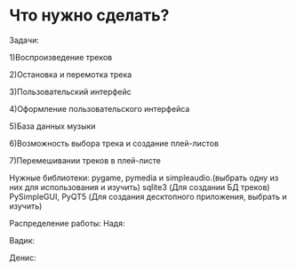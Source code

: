 # Что нужно сделать?
Задачи:

1)Воспроизведение треков 

2)Остановка и перемотка трека

3)Пользовательский интерфейс

4)Оформление пользовательского интерфейса 

5)База данных музыки

6)Возможность выбора трека и создание плей-листов

7)Перемешивании треков в плей-листе

Нужные библиотеки:
pygame, pymedia и simpleaudio.(выбрать одну из них для использования и изучить)
sqlite3 (Для создании БД треков)
PySimpleGUI, PyQT5 (Для создания десктопного приложения, выбрать и изучить)


Распределение работы:
Надя:

Вадик:

Денис:

